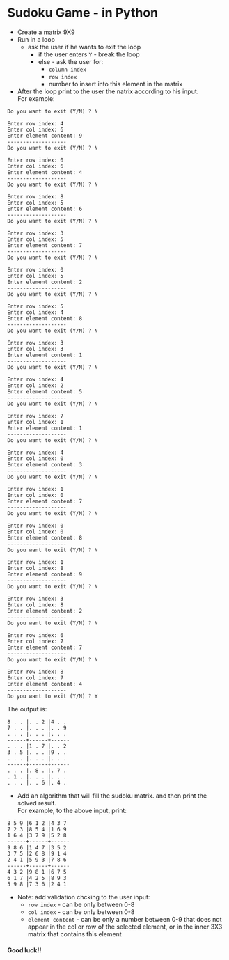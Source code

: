 # Sudoku Game - in Python
* Create a matrix 9X9 
* Run in a loop 
  * ask the user if he wants to exit the loop
    * if the user enters `Y` - break the loop
    * else - ask the user for:
      * `column index` 
      * `row index`
      * number to insert into this element in the matrix
* After the loop print to the user the natrix according to his input.   
For example:



```
Do you want to exit (Y/N) ? N

Enter row index: 4
Enter col index: 6
Enter element content: 9
-------------------
Do you want to exit (Y/N) ? N

Enter row index: 0
Enter col index: 6
Enter element content: 4
-------------------
Do you want to exit (Y/N) ? N

Enter row index: 8
Enter col index: 5
Enter element content: 6
-------------------
Do you want to exit (Y/N) ? N

Enter row index: 3
Enter col index: 5
Enter element content: 7
-------------------
Do you want to exit (Y/N) ? N

Enter row index: 0
Enter col index: 5
Enter element content: 2
-------------------
Do you want to exit (Y/N) ? N

Enter row index: 5
Enter col index: 4
Enter element content: 8
-------------------
Do you want to exit (Y/N) ? N

Enter row index: 3
Enter col index: 3
Enter element content: 1
-------------------
Do you want to exit (Y/N) ? N

Enter row index: 4
Enter col index: 2
Enter element content: 5
-------------------
Do you want to exit (Y/N) ? N

Enter row index: 7
Enter col index: 1
Enter element content: 1
-------------------
Do you want to exit (Y/N) ? N

Enter row index: 4
Enter col index: 0
Enter element content: 3
-------------------
Do you want to exit (Y/N) ? N

Enter row index: 1
Enter col index: 0
Enter element content: 7
-------------------
Do you want to exit (Y/N) ? N

Enter row index: 0
Enter col index: 0
Enter element content: 8
-------------------
Do you want to exit (Y/N) ? N

Enter row index: 1
Enter col index: 8
Enter element content: 9
-------------------
Do you want to exit (Y/N) ? N

Enter row index: 3
Enter col index: 8
Enter element content: 2
-------------------
Do you want to exit (Y/N) ? N

Enter row index: 6
Enter col index: 7
Enter element content: 7
-------------------
Do you want to exit (Y/N) ? N

Enter row index: 8
Enter col index: 7
Enter element content: 4
-------------------
Do you want to exit (Y/N) ? Y
```
The output is:
```
8 . . |. . 2 |4 . . 
7 . . |. . . |. . 9 
. . . |. . . |. . . 
------+------+------
. . . |1 . 7 |. . 2 
3 . 5 |. . . |9 . . 
. . . |. . . |. . . 
------+------+------
. . . |. 8 . |. 7 . 
. 1 . |. . . |. . . 
. . . |. . 6 |. 4 . 
```
* Add an algorithm that will fill the sudoku matrix. and then print the solved result.    
For example, to the above input, print:
```
8 5 9 |6 1 2 |4 3 7 
7 2 3 |8 5 4 |1 6 9 
1 6 4 |3 7 9 |5 2 8 
------+------+------
9 8 6 |1 4 7 |3 5 2 
3 7 5 |2 6 8 |9 1 4 
2 4 1 |5 9 3 |7 8 6 
------+------+------
4 3 2 |9 8 1 |6 7 5 
6 1 7 |4 2 5 |8 9 3 
5 9 8 |7 3 6 |2 4 1 
```
* Note: add validation chcking to the user input:
  * `row index` - can be only between 0-8
  * `col index` - can be only between 0-8
  * `element content` - can be only a number between 0-9 that does not appear in the col or row of the selected element, or in the inner 3X3 matrix that contains this element 
  
  
  
#### Good luck!!
